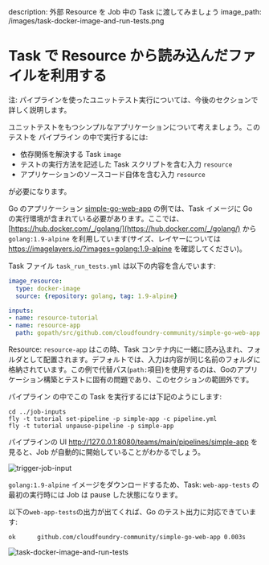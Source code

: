 description: 外部 Resource を Job 中の Task に渡してみましょう
image_path: /images/task-docker-image-and-run-tests.png

# Task で Resource から読み込んだファイルを利用する

注: パイプラインを使ったユニットテスト実行については、今後のセクションで詳しく説明します。

ユニットテストをもつシンプルなアプリケーションについて考えましょう。このテストを パイプライン の中で実行するには:

* 依存関係を解決する Task `image`
* テストの実行方法を記述した Task スクリプトを含む入力 `resource`
* アプリケーションのソースコード自体を含む入力 `resource`

が必要になります。

Go のアプリケーション [simple-go-web-app](https://github.com/cloudfoundry-community/simple-go-web-app) の例では、Task イメージに Go の実行環境が含まれている必要があります。ここでは、[https://hub.docker.com/_/golang/](https://hub.docker.com/_/golang/) から `golang:1.9-alpine` を利用しています(サイズ、レイヤーについては https://imagelayers.io/?images=golang:1.9-alpine を確認してください)。

Task ファイル `task_run_tests.yml` は以下の内容を含んでいます:

```yaml
image_resource:
  type: docker-image
  source: {repository: golang, tag: 1.9-alpine}

inputs:
- name: resource-tutorial
- name: resource-app
  path: gopath/src/github.com/cloudfoundry-community/simple-go-web-app
```

Resource: `resource-app` はこの時、Task コンテナ内に一緒に読み込まれ、フォルダとして配置されます。デフォルトでは、入力は内容が同じ名前のフォルダに格納されています。この例で代替パス(`path:`項目)を使用するのは、Goのアプリケーション構築とテストに固有の問題であり、このセクションの範囲外です。

パイプライン の中でこの Task を実行するには下記のようにします:

```
cd ../job-inputs
fly -t tutorial set-pipeline -p simple-app -c pipeline.yml
fly -t tutorial unpause-pipeline -p simple-app
```

パイプラインの UI http://127.0.0.1:8080/teams/main/pipelines/simple-app を見ると、Job が自動的に開始していることがわかるでしょう。

![trigger-job-input](/images/trigger-job-input.png)

`golang:1.9-alpine` イメージをダウンロードするため、Task: `web-app-tests` の最初の実行時には Job は pause した状態になります。

以下の`web-app-tests`の出力が出てくれば、Go のテスト出力に対応できています:

```
ok  	github.com/cloudfoundry-community/simple-go-web-app	0.003s
```

![task-docker-image-and-run-tests](/images/task-docker-image-and-run-tests.png)
